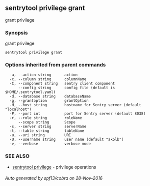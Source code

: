 ## sentrytool privilege grant

grant privilege

### Synopsis


grant privilege

```
sentrytool privilege grant
```

### Options inherited from parent commands

```
  -a, --action string      action
  -c, --column string      columnName
  -C, --component string   sentry client component
      --config string      config file (default is $HOME/.sentrytool.yaml)
  -d, --database string    databaseName
  -g, --grantoption        grantOption
  -H, --host string        hostname for Sentry server (default "localhost")
  -P, --port int           port for Sentry server (default 8038)
  -r, --role string        roleName
      --scope string       Scope
  -s, --server string      serverName
  -t, --table string       tableName
  -u, --uri string         URI
  -U, --username string    user name (default "akolb")
  -v, --verbose            verbose mode
```

### SEE ALSO
* [sentrytool privilege](sentrytool_privilege.md)	 - privilege operations

###### Auto generated by spf13/cobra on 28-Nov-2016
